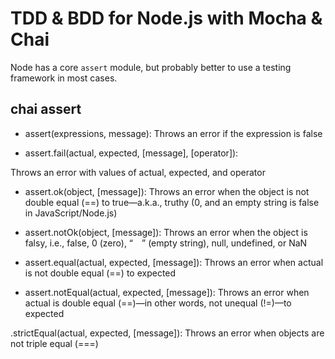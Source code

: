 # TDD & BDD for Node.js with Mocha & Chai

Node has a core `assert` module, but probably better to use a testing framework in most cases. 

## chai assert

* assert(expressions, message): Throws an error if the expression is false

* assert.fail(actual, expected, [message], [operator]):

Throws an error with values of actual, expected, and operator

* assert.ok(object, [message]): Throws an error when the object is not double equal (==) to true—a.k.a., truthy (0, and an empty string is false in JavaScript/Node.js)

* assert.notOk(object, [message]): Throws an error when the object is falsy, i.e., false, 0 (zero), “ ” (empty string), null, undefined, or NaN

* assert.equal(actual, expected, [message]): Throws an error when actual is not double equal (==) to expected

* assert.notEqual(actual, expected, [message]): Throws an error when actual is double equal (==)—in other words, not unequal (!=)—to expected

.strictEqual(actual, expected, [message]): Throws an error when objects are not triple equal (===)